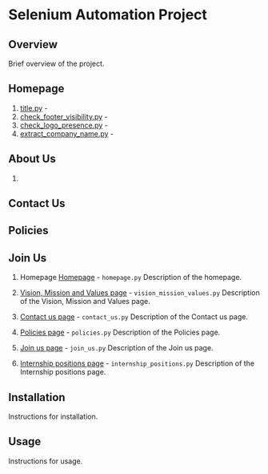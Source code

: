 # Selenium Automation Project

## Overview

Brief overview of the project.

## Homepage
1. [title.py](title.py) - 
2. [check_footer_visibility.py](check_footer_visibility.py) - 
3. [check_logo_presence.py](check_logo_presence.py) -
4. [extract_company_name.py](extract_company_name.py) -

## About Us
1.

## Contact Us


## Policies

## Join Us



1. Homepage
 [Homepage](homepage.py) - `homepage.py`
   Description of the homepage.

2. [Vision, Mission and Values page](vision_mission_values.py) - `vision_mission_values.py`
   Description of the Vision, Mission and Values page.

3. [Contact us page](contact_us.py) - `contact_us.py`
   Description of the Contact us page.

4. [Policies page](policies.py) - `policies.py`
   Description of the Policies page.

5. [Join us page](join_us.py) - `join_us.py`
   Description of the Join us page.

6. [Internship positions page](internship_positions.py) - `internship_positions.py`
   Description of the Internship positions page.

## Installation

Instructions for installation.

## Usage

Instructions for usage.
